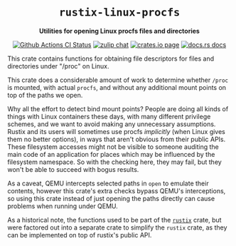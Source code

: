 <div align="center">
  <h1><code>rustix-linux-procfs</code></h1>

  <p>
    <strong>Utilities for opening Linux procfs files and directories</strong>
  </p>

  <p>
    <a href="https://github.com/sunfishcode/rustix-linux-procfs/actions?query=workflow%3ACI"><img src="https://github.com/sunfishcode/rustix-linux-procfs/workflows/CI/badge.svg" alt="Github Actions CI Status" /></a>
    <a href="https://bytecodealliance.zulipchat.com/#narrow/stream/206238-general"><img src="https://img.shields.io/badge/zulip-join_chat-brightgreen.svg" alt="zulip chat" /></a>
    <a href="https://crates.io/crates/rustix-linux-procfs"><img src="https://img.shields.io/crates/v/rustix-linux-procfs.svg" alt="crates.io page" /></a>
    <a href="https://docs.rs/rustix-linux-procfs"><img src="https://docs.rs/rustix-linux-procfs/badge.svg" alt="docs.rs docs" /></a>
  </p>
</div>

This crate contains functions for obtaining file descriptors for files and
directories under "/proc" on Linux.

This crate does a considerable amount of work to determine whether `/proc` is
mounted, with actual `procfs`, and without any additional mount points on top
of the paths we open.

Why all the effort to detect bind mount points? People are doing all kinds of
things with Linux containers these days, with many different privilege schemes,
and we want to avoid making any unnecessary assumptions. Rustix and its users
will sometimes use procfs *implicitly* (when Linux gives them no better
options), in ways that aren't obvious from their public APIs. These filesystem
accesses might not be visible to someone auditing the main code of an
application for places which may be influenced by the filesystem namespace. So
with the checking here, they may fail, but they won't be able to succeed with
bogus results.

As a caveat, QEMU intercepts selected paths in `open` to emulate their
contents, however this crate's extra checks bypass QEMU's interceptions, so
using this crate instead of just opening the paths directly can cause problems
when running under QEMU.

As a historical note, the functions used to be part of the [`rustix`] crate,
but were factored out into a separate crate to simplify the `rustix` crate, as
they can be implemented on top of rustix's public API.

[`rustix`]: https://crates.io/crates/rustix
